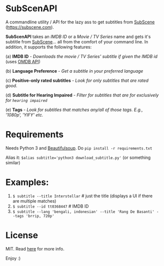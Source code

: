# SubScenAPI
A commandline utility / API for the lazy ass to get subtitles from [SubScene](https://subscene.com/) (https://subscene.com).

**SubScenAPI** takes an *IMDB ID* or a *Movie / TV Series* name and gets it's subtitle from [SubScene](https://subscene.com/)... all from the comfort of your command line. In addition, it supports the following features:

(a) **IMDB ID**
    - *Downloads the movie / TV Series' subtitle if given the IMDB id* (uses [OMDB API](http://www.omdbapi.com))

(b) **Language Preference**
    - *Get a subtitle in your preferred language*

(c) **Positive-only rated subtitles**
    - *Look for only subtitles that are rated good*.

(d) **Subtitle for Hearing Impaired**
    - *Filter for subtitles that are for exclusively for `hearing impaired`*  

(e) **Tags**
    - *Look for subtitles that matches any/all of those tags. E.g., '1080p', 'YIFY' etc.*


# Requirements
Needs Python 3 and [Beautifulsoup](https://www.crummy.com/software/BeautifulSoup/).  Do `pip install -r requirements.txt`


Alias it:  `$alias subtitle='python3 download_subtitle.py'` (or something similar)

# Examples:
1. `$ subtitle --title Interstellar`  # just the title  (displays a UI if there are multiple matches)
2. `$ subtitle --id tt0368447`     # IMDB ID
3. `$ subtitle --lang 'bengali, indonesian' --title 'Rang De Basanti' --tags 'brrip, 720p'`

# License
MIT. Read [here](LICENSE.md) for more info.

Enjoy :)
